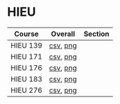 # HIEU

| Course | Overall | Section |
| ------ | ------- | ------- |
| HIEU 139 | [csv](https://github.com/UCSD-Historical-Enrollment-Data/2024Spring/blob/main/overall/HIEU%20139.csv), [png](https://raw.githubusercontent.com/UCSD-Historical-Enrollment-Data/2024Spring/main/plot_overall/HIEU%20139.png) |  |
| HIEU 171 | [csv](https://github.com/UCSD-Historical-Enrollment-Data/2024Spring/blob/main/overall/HIEU%20171.csv), [png](https://raw.githubusercontent.com/UCSD-Historical-Enrollment-Data/2024Spring/main/plot_overall/HIEU%20171.png) |  |
| HIEU 176 | [csv](https://github.com/UCSD-Historical-Enrollment-Data/2024Spring/blob/main/overall/HIEU%20176.csv), [png](https://raw.githubusercontent.com/UCSD-Historical-Enrollment-Data/2024Spring/main/plot_overall/HIEU%20176.png) |  |
| HIEU 183 | [csv](https://github.com/UCSD-Historical-Enrollment-Data/2024Spring/blob/main/overall/HIEU%20183.csv), [png](https://raw.githubusercontent.com/UCSD-Historical-Enrollment-Data/2024Spring/main/plot_overall/HIEU%20183.png) |  |
| HIEU 276 | [csv](https://github.com/UCSD-Historical-Enrollment-Data/2024Spring/blob/main/overall/HIEU%20276.csv), [png](https://raw.githubusercontent.com/UCSD-Historical-Enrollment-Data/2024Spring/main/plot_overall/HIEU%20276.png) |  |
